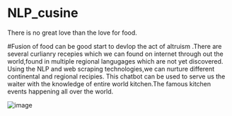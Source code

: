 # NLP_cusine

There is no great love than the love for food.

#Fusion of food can be good start to devlop the act of altruism .There are several curlianry recepies which we can found on internet through out the world,found in multiple regional langugages which are not yet discovered.
Using the NLP and web scraping technologies,we can nurture different continental and regional recipies.
This chatbot can be used to serve us the waiter with the knowledge of entire world kitchen.The famous kitchen events happening all over the world.



![image](https://user-images.githubusercontent.com/16490417/59397542-977e9200-8d52-11e9-8009-ef99e8522e9c.png)



